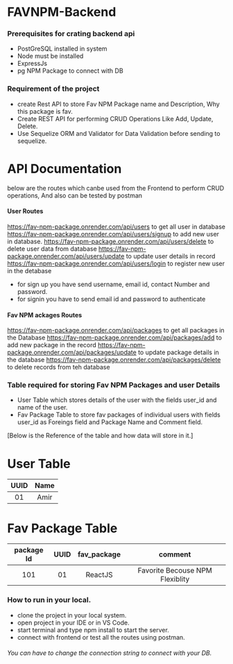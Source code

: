 # FAVNPM-Backend

### Prerequisites for crating backend api

- PostGreSQL installed in system
- Node must be installed
- ExpressJs
- pg NPM Package to connect with DB


### Requirement of the project
- create Rest API to store Fav NPM Package name and Description, Why this package is fav.
- Create REST API for performing CRUD Operations Like Add, Update, Delete.
- Use Sequelize ORM and Validator for Data Validation before sending to sequelize.

# API Documentation

below are the routes which canbe used from the Frontend to perform CRUD operations, And also can be tested by postman
#### User Routes

https://fav-npm-package.onrender.com/api/users   to get all user in database
https://fav-npm-package.onrender.com/api/users/signup   to add new user in database.
https://fav-npm-package.onrender.com/api/users/delete to delete user data from database
https://fav-npm-package.onrender.com/api/users/update to update user details in record
https://fav-npm-package.onrender.com/api/users/login  to register new user in the detabase

- for sign up you have send username, email id, contact Number and password.
- for signin you have to send email id and password to authenticate 

#### Fav NPM ackages Routes

https://fav-npm-package.onrender.com/api/packages         to get all packages in the Database
https://fav-npm-package.onrender.com/api/packages/add     to add new package in the record
https://fav-npm-package.onrender.com/api/packages/update  to update package details in the database 
https://fav-npm-package.onrender.com/api/packages/delete  to delete records from teh database



### Table required for storing Fav NPM Packages and user Details

- User Table which stores details of the user with the fields user_id and name of the user.
- Fav Package Table to store fav packages of individual users with fields user_id as Foreings field and Package Name and Comment field.

[Below is the Reference of the table and how data will store in it.]

# User Table

| UUID | Name |
| :--: | :--: |
|  01  | Amir |

# Fav Package Table

|package Id | UUID | fav_package |             comment             |
|:---------:| :--: | :---------: | :-----------------------------: |
| 101       |  01  |   ReactJS   | Favorite Becouse NPM Flexiblity |


### How to run in your local.

- clone the project in your local system.
- open project in your IDE or in VS Code.
- start terminal and type npm install to start the server.
- connect with frontend or test all the routes using postman.

###### You can have to change the connection string to connect with your DB.
